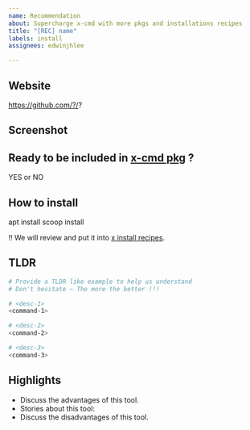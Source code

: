 ```yaml
---
name: Recommendation
about: Supercharge x-cmd with more pkgs and installations recipes
title: "[REC] name"
labels: install
assignees: edwinjhlee

---
```


## Website

https://github.com/?/?


## Screenshot

<!-- A picture is worth a thousand words -->


## Ready to be included in [x-cmd pkg](https://x-cmd.com/pkg) ?

YES or NO

## How to install

apt install <name>
scoop install <name>

!! We will review and put it into [x install recipes](https://x-cmd.com/install).

## TLDR

```bash
# Provide a TLDR like example to help us understand
# Don't hesitate ~ The more the better !!!

# <desc-1>
<command-1>

# <desc-2>
<command-2>

# <desc-3>
<command-3>
```


## Highlights

<!-- Help us find the best way to promote this tool to users.  ! -->
<!-- We will launch it on our official website and channels.  ! -->


- Discuss the advantages of this tool.
- Stories about this tool:
- Discuss the disadvantages of this tool.
